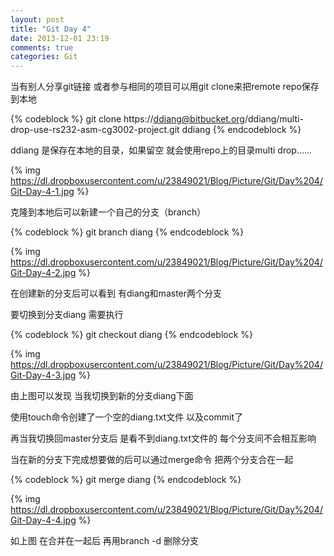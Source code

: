 ```yaml
---
layout: post
title: "Git Day 4"
date: 2013-12-01 23:19
comments: true
categories: Git
---
```

当有别人分享git链接 或者参与相同的项目可以用git clone来把remote repo保存到本地  

{% codeblock %}
git clone https://ddiang@bitbucket.org/ddiang/multi-drop-use-rs232-asm-cg3002-project.git ddiang
{% endcodeblock %}  

ddiang 是保存在本地的目录，如果留空 就会使用repo上的目录multi drop……  

{% img https://dl.dropboxusercontent.com/u/23849021/Blog/Picture/Git/Day%204/Git-Day-4-1.jpg %}  

克隆到本地后可以新建一个自己的分支（branch）  

{% codeblock %}
git branch diang
{% endcodeblock %}  

{% img https://dl.dropboxusercontent.com/u/23849021/Blog/Picture/Git/Day%204/Git-Day-4-2.jpg %}  

在创建新的分支后可以看到 有diang和master两个分支  

要切换到分支diang 需要执行  

{% codeblock %}
git checkout diang
{% endcodeblock %}  

{% img https://dl.dropboxusercontent.com/u/23849021/Blog/Picture/Git/Day%204/Git-Day-4-3.jpg %}  

由上图可以发现 当我切换到新的分支diang下面  

使用touch命令创建了一个空的diang.txt文件  以及commit了  

再当我切换回master分支后 是看不到diang.txt文件的  每个分支间不会相互影响  

当在新的分支下完成想要做的后可以通过merge命令 把两个分支合在一起  

{% codeblock %}
git merge diang
{% endcodeblock %}  

{% img https://dl.dropboxusercontent.com/u/23849021/Blog/Picture/Git/Day%204/Git-Day-4-4.jpg %}  

如上图 在合并在一起后 再用branch -d 删除分支
